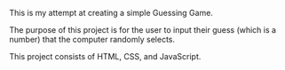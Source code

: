 This is my attempt at creating a simple Guessing Game.

The purpose of this project is for the user to input their guess (which is a number) that the computer randomly selects.

This project consists of HTML, CSS, and JavaScript.